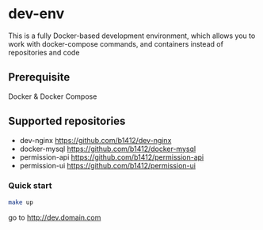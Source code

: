 # dev-env
This is a fully Docker-based development environment, which allows you to work with docker-compose commands, and containers instead of repositories and code
        
## Prerequisite
Docker & Docker Compose

## Supported repositories
 - dev-nginx https://github.com/b1412/dev-nginx
 - docker-mysql https://github.com/b1412/docker-mysql
 - permission-api https://github.com/b1412/permission-api
 - permission-ui https://github.com/b1412/permission-ui

### Quick start
```bash
make up
``` 
go to http://dev.domain.com
